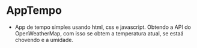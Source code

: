 # AppTempo

- App de tempo simples usando html, css e javascript. Obtendo a API do OpenWeatherMap, com isso se obtem a temperatura atual, se estaá chovendo e a umidade.
